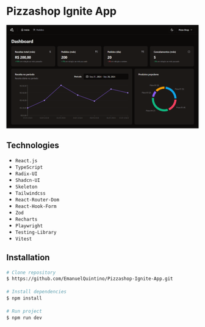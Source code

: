 # Pizzashop Ignite App

![Pizzashop-Ignite-App](./public/home.png)

## Technologies

- `React.js`
- `TypeScript`
- `Radix-UI`
- `Shadcn-UI`
- `Skeleton`
- `Tailwindcss`
- `React-Router-Dom`
- `React-Hook-Form`
- `Zod`
- `Recharts`
- `Playwright`
- `Testing-Library`
- `Vitest`

## Installation

```bash
# Clone repository
$ https://github.com/EmanuelQuintino/Pizzashop-Ignite-App.git

# Install dependencies
$ npm install

# Run project
$ npm run dev
```
